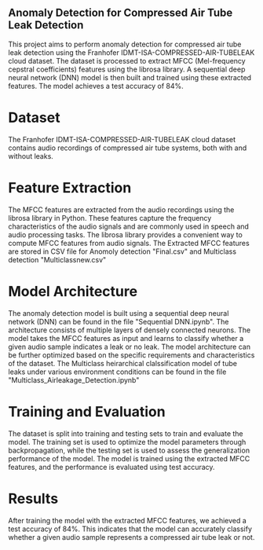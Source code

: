 ## Anomaly Detection for Compressed Air Tube Leak Detection
This project aims to perform anomaly detection for compressed air tube leak detection using the Franhofer IDMT-ISA-COMPRESSED-AIR-TUBELEAK cloud dataset. 
The dataset is processed to extract MFCC (Mel-frequency cepstral coefficients) features using the librosa library. 
A sequential deep neural network (DNN) model is then built and trained using these extracted features. The model achieves a test accuracy of 84%.

# Dataset
The Franhofer IDMT-ISA-COMPRESSED-AIR-TUBELEAK cloud dataset contains audio recordings of compressed air tube systems, both with and without leaks. 

# Feature Extraction
The MFCC features are extracted from the audio recordings using the librosa library in Python.
These features capture the frequency characteristics of the audio signals and are commonly used in speech and audio processing tasks. 
The librosa library provides a convenient way to compute MFCC features from audio signals.
The Extracted MFCC features are stored in CSV file for Anomoly detection "Final.csv" and Multiclass detection "Multiclassnew.csv" 

# Model Architecture
The anomaly detection model is built using a sequential deep neural network (DNN) can be found in the file "Sequential DNN.ipynb". 
The architecture consists of multiple layers of densely connected neurons. 
The model takes the MFCC features as input and learns to classify whether a given audio sample indicates a leak or no leak. 
The model architecture can be further optimized based on the specific requirements and characteristics of the dataset.
The Multiclass heirarchical clalssification model of tube leaks under various environment conditions can be found in the file "Multiclass_Airleakage_Detection.ipynb"

# Training and Evaluation
The dataset is split into training and testing sets to train and evaluate the model. 
The training set is used to optimize the model parameters through backpropagation, while the testing set is used to assess the generalization performance of the model. 
The model is trained using the extracted MFCC features, and the performance is evaluated using test accuracy.

# Results
After training the model with the extracted MFCC features, we achieved a test accuracy of 84%. 
This indicates that the model can accurately classify whether a given audio sample represents a compressed air tube leak or not.

